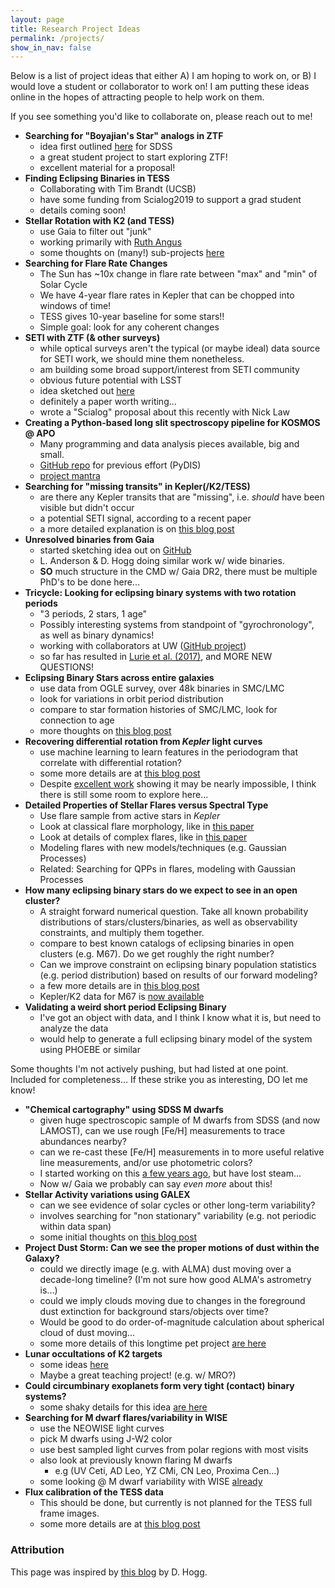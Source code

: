 ```yaml
---
layout: page
title: Research Project Ideas
permalink: /projects/
show_in_nav: false
---
```



<!-- # Research Project Ideas -->

Below is a list of project ideas that either A) I am hoping to work on, or B) I would love a student or collaborator to work on!
I am putting these ideas online in the hopes of attracting people to help work on them.

If you see something you'd like to collaborate on, please reach out to me!
- **Searching for "Boyajian's Star" analogs in ZTF**
	- idea first outlined [here](http://beta.briefideas.org/ideas/534f2373fdf0cd3de184f11a63c4a3ee) for SDSS
	- a great student project to start exploring ZTF!
	- excellent material for a proposal!
- **Finding Eclipsing Binaries in TESS**
	- Collaborating with Tim Brandt (UCSB)
	- have some funding from Scialog2019 to support a grad student
	- details coming soon!
- **Stellar Rotation with K2 (and TESS)**
	- use Gaia to filter out "junk"
	- working primarily with [Ruth Angus](http://ruthangus.github.io)
	- some thoughts on (many!) sub-projects [here](http://astro.ifweassume.com//2017/09/20/k2rot)
- **Searching for Flare Rate Changes**
	- The Sun has ~10x change in flare rate between "max" and "min" of Solar Cycle
	- We have 4-year flare rates in Kepler that can be chopped into windows of time!
	- TESS gives 10-year baseline for some stars!!
	- Simple goal: look for any coherent changes
- **SETI with ZTF (& other surveys)**
	- while optical surveys aren't the typical (or maybe ideal) data source for SETI work, we should mine them nonetheless.
	- am building some broad support/interest from SETI community
	- obvious future potential with LSST
	- idea sketched out [here](http://astro.ifweassume.com//2018/05/21/seti/)
	- definitely a paper worth writing...
	- wrote a "Scialog" proposal about this recently with Nick Law
- **Creating a Python-based long slit spectroscopy pipeline for KOSMOS @ APO**
	- Many programming and data analysis pieces available, big and small.
	- [GitHub repo](https://github.com/jradavenport/pydis) for previous effort (PyDIS)
	- [project mantra](http://jradavenport.github.io/2015/04/01/spectra.html)
- **Searching for "missing transits" in Kepler(/K2/TESS)**
	- are there any Kepler transits that are "missing", i.e. *should* have been visible but didn't occur
	- a potential SETI signal, according to a recent paper
	- a more detailed explanation is on [this blog post](http://astro.ifweassume.com//2017/03/09/missing/)
- **Unresolved binaries from Gaia**
	- started sketching idea out on [GitHub](https://github.com/jradavenport/gaia_unresolved)
	- L. Anderson & D. Hogg doing similar work w/ wide binaries.
	- **SO** much structure in the CMD w/ Gaia DR2, there must be multiple PhD's to be done here...
- **Tricycle: Looking for eclipsing binary systems with two rotation periods**
	- "3 periods, 2 stars, 1 age"
	- Possibly interesting systems from standpoint of "gyrochronology", as well as binary dynamics!
	- working with collaborators at UW ([GitHub project](https://github.com/StellarArmy/tricycle))
	- so far has resulted in [Lurie et al. (2017)](https://arxiv.org/abs/1710.07339), and MORE NEW QUESTIONS!
- **Eclipsing Binary Stars across entire galaxies**
	- use data from OGLE survey, over 48k binaries in SMC/LMC
	- look for variations in orbit period distribution
	- compare to star formation histories of SMC/LMC, look for connection to age
	- more thoughts on [this blog post](http://astro.ifweassume.com//2017/02/24/EB-LMC/)
- **Recovering differential rotation from *Kepler* light curves**
	- use machine learning to learn features in the periodogram that correlate with differential rotation?
	- some more details are at [this blog post](http://astro.ifweassume.com//2015/11/14/diffrot-ml/)
	- Despite [excellent work](http://adsabs.harvard.edu/abs/2015MNRAS.450.3211A) showing it may be nearly impossible, I think there is still some room to explore here...
- **Detailed Properties of Stellar Flares versus Spectral Type**
	- Use flare sample from active stars in *Kepler*
	- Look at classical flare morphology, like in [this paper](http://adsabs.harvard.edu/abs/2014ApJ...797..122D)
	- Look at details of complex flares, like in [this paper](http://adsabs.harvard.edu/abs/2015IAUGA..2253851D)
	- Modeling flares with new models/techniques (e.g. Gaussian Processes)
	- Related: Searching for QPPs in flares, modeling with Gaussian Processes
- **How many eclipsing binary stars do we expect to see in an open cluster?**
	- A straight forward numerical question. Take all known probability distributions of stars/clusters/binaries, as well as observability constraints, and multiply them together.
	- compare to best known catalogs of eclipsing binaries in open clusters (e.g. M67). Do we get roughly the right number?
	- Can we improve constraint on eclipsing binary population statistics (e.g. period distribution) based on results of our forward modeling?
	- a few more details are in [this blog post](http://astro.ifweassume.com//2015/11/15/binaries-in-clusters/)
	- Kepler/K2 data for M67 is [now available](http://adsabs.harvard.edu/abs/2016MNRAS.459.1060G)
- **Validating a weird short period Eclipsing Binary**
	- I've got an object with data, and I think I know what it is, but need to analyze the data
	- would help to generate a full eclipsing binary model of the system using PHOEBE or similar



Some thoughts I'm not actively pushing, but had listed at one point. Included for completeness... If these strike you as interesting, DO let me know!

- **"Chemical cartography" using SDSS M dwarfs**
	- given huge spectroscopic sample of M dwarfs from SDSS (and now LAMOST), can we use rough [Fe/H] measurements to trace abundances nearby?
	- can we re-cast these [Fe/H] measurements in to more useful relative line measurements, and/or use photometric colors?
	- I started working on this [a few years ago](http://adsabs.harvard.edu/abs/2014AAS...22440404W), but have lost steam...
	- Now w/ Gaia we probably can say *even more* about this!
- **Stellar Activity variations using GALEX**
	- can we see evidence of solar cycles or other long-term variability?
	- involves searching for "non stationary" variability (e.g. not periodic within data span)
	- some initial thoughts on [this blog post](http://astro.ifweassume.com//2017/03/06/galex/)
- **Project Dust Storm: Can we see the proper motions of dust within the Galaxy?**
	- could we directly image (e.g. with ALMA) dust moving over a decade-long timeline? (I'm not sure how good ALMA's astrometry is...)
	- could we imply clouds moving due to changes in the foreground dust extinction for background stars/objects over time?
	- Would be good to do order-of-magnitude calculation about spherical cloud of dust moving...
	- some more details of this longtime pet project [are here](http://astro.ifweassume.com//2015/12/13/duststorm/)
- **Lunar occultations of K2 targets**
	- some ideas [here](http://astro.ifweassume.com//2017/02/25/occult/)
	- Maybe a great teaching project! (e.g. w/ MRO?)
- **Could circumbinary exoplanets form very tight (contact) binary systems?**
	- some shaky details for this idea [are here](http://astro.ifweassume.com//2015/12/15/planets-binaries/)
- **Searching for M dwarf flares/variability in WISE**
	- use the NEOWISE light curves
	- pick M dwarfs using J-W2 color
	- use best sampled light curves from polar regions with most visits
	- also look at previously known flaring M dwarfs
		- e.g (UV Ceti, AD Leo, YZ CMi, CN Leo, Proxima Cen...)
	- some looking @ M dwarf variability with WISE [already](http://www.aanda.org/articles/aa/abs/2012/12/aa19783-12/aa19783-12.html)
- **Flux calibration of the TESS data**
	- This should be done, but currently is not planned for the TESS full frame images.
	- some more details are at [this blog post](http://astro.ifweassume.com//2016/01/07/fluxcal-in-tess/)


### Attribution
This page was inspired by [this blog](http://hoggideas.blogspot.com) by D. Hogg.

